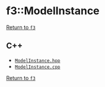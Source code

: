 # f3::ModelInstance

[Return to `f3`](/docs/f3.md)

## C++

- [`ModelInstance.hpp`](/src/f3/ModelInstance.hpp)
- [`ModelInstance.cpp`](/src/f3/ModelInstance.cpp)

[Return to `f3`](/docs/f3.md)